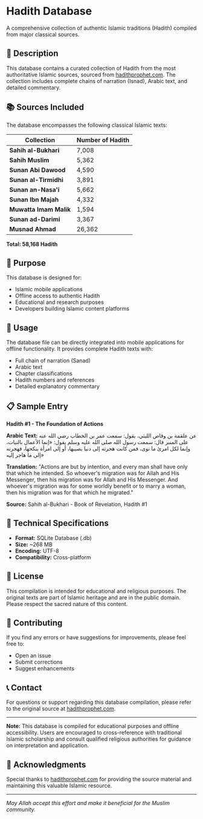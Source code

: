 # Hadith Database

A comprehensive collection of authentic Islamic traditions (Hadith) compiled from major classical sources.

## 📖 Description

This database contains a curated collection of Hadith from the most authoritative Islamic sources, sourced from [hadithprophet.com](https://hadithprophet.com/). The collection includes complete chains of narration (Isnad), Arabic text, and detailed commentary.

## 📚 Sources Included

The database encompasses the following classical Islamic texts:

| Collection | Number of Hadith |
|------------|------------------|
| **Sahih al-Bukhari** | 7,008 |
| **Sahih Muslim** | 5,362 |
| **Sunan Abi Dawood** | 4,590 |
| **Sunan al-Tirmidhi** | 3,891 |
| **Sunan an-Nasa'i** | 5,662 |
| **Sunan Ibn Majah** | 4,332 |
| **Muwatta Imam Malik** | 1,594 |
| **Sunan ad-Darimi** | 3,367 |
| **Musnad Ahmad** | 26,362 |

**Total: 58,168 Hadith**

## 🎯 Purpose

This database is designed for:
- Islamic mobile applications
- Offline access to authentic Hadith
- Educational and research purposes
- Developers building Islamic content platforms

## 📱 Usage

The database file can be directly integrated into mobile applications for offline functionality. It provides complete Hadith texts with:
- Full chain of narration (Sanad)
- Arabic text
- Chapter classifications
- Hadith numbers and references
- Detailed explanatory commentary

## 📋 Sample Entry

**Hadith #1 - The Foundation of Actions**

**Arabic Text:** عن علقمة بن وقاص الليثي، يقول: سمعت عمر بن الخطاب رضي الله عنه على المنبر قال: سمعت رسول الله صلى الله عليه وسلم يقول: «إنما الأعمال بالنيات، وإنما لكل امرئ ما نوى، فمن كانت هجرته إلى دنيا يصيبها، أو إلى امرأة ينكحها، فهجرته إلى ما هاجر إليه»

**Translation:** "Actions are but by intention, and every man shall have only that which he intended. So whoever's migration was for Allah and His Messenger, then his migration was for Allah and His Messenger. And whoever's migration was for some worldly benefit or to marry a woman, then his migration was for that which he migrated."

**Source:** Sahih al-Bukhari - Book of Revelation, Hadith #1

## 🔧 Technical Specifications

- **Format:** SQLite Database (.db)
- **Size:** ~268 MB
- **Encoding:** UTF-8
- **Compatibility:** Cross-platform

## 📄 License

This compilation is intended for educational and religious purposes. The original texts are part of Islamic heritage and are in the public domain. Please respect the sacred nature of this content.

## 🤝 Contributing

If you find any errors or have suggestions for improvements, please feel free to:
- Open an issue
- Submit corrections
- Suggest enhancements

## 📞 Contact

For questions or support regarding this database compilation, please refer to the original source at [hadithprophet.com](https://hadithprophet.com/).

---

**Note:** This database is compiled for educational purposes and offline accessibility. Users are encouraged to cross-reference with traditional Islamic scholarship and consult qualified religious authorities for guidance on interpretation and application.

## 🙏 Acknowledgments

Special thanks to [hadithprophet.com](https://hadithprophet.com/) for providing the source material and maintaining this valuable Islamic resource.

---

*May Allah accept this effort and make it beneficial for the Muslim community.*
